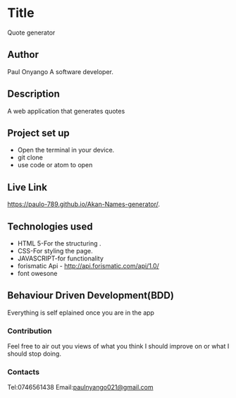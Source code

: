 # Title
 Quote generator


## Author
 Paul Onyango
 A software developer.


## Description
A web application that generates quotes


## Project set up
 * Open the terminal in your device.
 * git clone
 * use code or atom to open


## Live Link

https://paulo-789.github.io/Akan-Names-generator/.

## Technologies used
* HTML 5-For the structuring .
* CSS-For styling the page.
* JAVASCRIPT-for functionality
* forismatic  Api - http://api.forismatic.com/api/1.0/
* font owesone


## Behaviour Driven Development(BDD)
Everything is self eplained once you are in the app 

### Contribution
 Feel free to air out you views of what you think I should improve on or what I should stop doing. 

 ### Contacts
  Tel:0746561438
  Email:paulnyango021@gmail.com